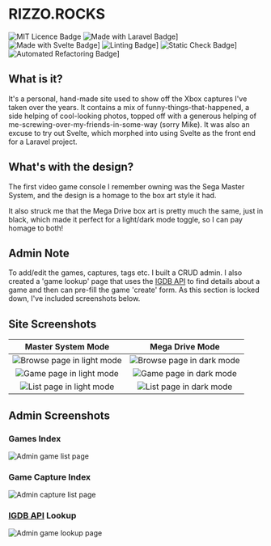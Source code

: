 # RIZZO.ROCKS

![MIT Licence Badge](https://img.shields.io/badge/Licence-MIT-navy)
![Made with Laravel Badge](https://img.shields.io/badge/Laravel-Framework?style=flat&label=Made%20With&labelColor=58525B&color=F9322C)]
![Made with Svelte Badge](https://img.shields.io/badge/Svelte-Frontend?style=flat&label=Made%20With&labelColor=58525B&color=D43008)]
![Linting Badge](https://img.shields.io/badge/Pint-Linting?style=flat&label=Linting&labelColor=58525B&color=FFD000)]
![Static Check Badge](https://img.shields.io/badge/Larastan-Check?style=flat&label=Static%20Checker&labelColor=58525B&color=2563EB)]
![Automated Refactoring Badge](https://img.shields.io/badge/Rector-Refactoring?style=flat&label=Automated%20Refactoring&labelColor=58525B&color=59A35E)]

## What is it?

It's a personal, hand-made site used to show off the Xbox captures I've taken over the years.
It contains a mix of funny-things-that-happened, a side helping of cool-looking photos, topped off with a generous
helping of me-screwing-over-my-friends-in-some-way (sorry Mike).
It was also an excuse to try out Svelte, which morphed into using Svelte as the front end for a Laravel project.

## What's with the design?

The first video game console I remember owning was the Sega Master System, and the design is a homage to the box art
style it had.

It also struck me that the Mega Drive box art is pretty much the same, just in black, which made it perfect for a
light/dark mode toggle, so I can pay homage to both!

## Admin Note

To add/edit the games, captures, tags etc. I built a CRUD admin. I also created a 'game lookup' page that uses
the [IGDB API](https://www.igdb.com/api) to find details about a game and then can pre-fill the game 'create' form.
As this section is locked down, I've included screenshots below.

## Site Screenshots

|                                                 Master System Mode                                                  |                                                  Mega Drive Mode                                                  |
|:-------------------------------------------------------------------------------------------------------------------:|:-----------------------------------------------------------------------------------------------------------------:|
| ![Browse page in light mode](https://res.cloudinary.com/dlrj5sbsg/image/upload/v1719933904/browse-light_muwbko.png) | ![Browse page in dark mode](https://res.cloudinary.com/dlrj5sbsg/image/upload/v1719933904/browse-dark_t7aqdn.png) |
|   ![Game page in light mode](https://res.cloudinary.com/dlrj5sbsg/image/upload/v1719933904/game-light_vvkoso.png)   |   ![Game page in dark mode](https://res.cloudinary.com/dlrj5sbsg/image/upload/v1719933903/game-dark_pmmglx.png)   |
|   ![List page in light mode](https://res.cloudinary.com/dlrj5sbsg/image/upload/v1719933903/list-light_kcpgkk.png)   |   ![List page in dark mode](https://res.cloudinary.com/dlrj5sbsg/image/upload/v1719933903/list-dark_dbbdfj.png)   |

## Admin Screenshots

### Games Index

![Admin game list page](https://res.cloudinary.com/dlrj5sbsg/image/upload/v1719934244/admin-games_jnjov2.png)

### Game Capture Index

![Admin capture list page](https://res.cloudinary.com/dlrj5sbsg/image/upload/v1719934244/admin-captures_i2dsj5.png)

### [IGDB API](https://www.igdb.com/api) Lookup

![Admin game lookup page](https://res.cloudinary.com/dlrj5sbsg/image/upload/v1719934244/admin-lookup_xrsi5s.png)
